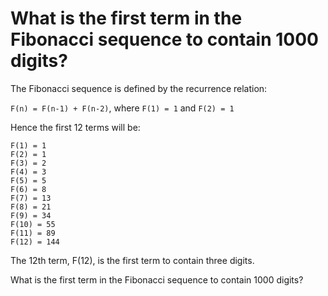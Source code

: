 # What is the first term in the Fibonacci sequence to contain 1000 digits?

The Fibonacci sequence is defined by the recurrence relation:

`F(n) = F(n-1) + F(n-2)`, where `F(1) = 1` and `F(2) = 1`

Hence the first 12 terms will be:

    F(1) = 1
    F(2) = 1
    F(3) = 2
    F(4) = 3
    F(5) = 5
    F(6) = 8
    F(7) = 13
    F(8) = 21
    F(9) = 34
    F(10) = 55
    F(11) = 89
    F(12) = 144

The 12th term, F(12), is the first term to contain three digits.

What is the first term in the Fibonacci sequence to contain 1000 digits?

